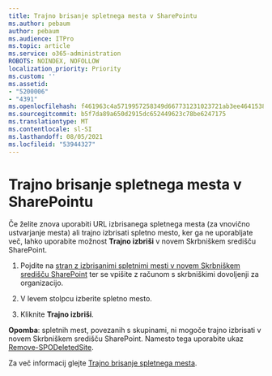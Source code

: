 ```yaml
---
title: Trajno brisanje spletnega mesta v SharePointu
ms.author: pebaum
author: pebaum
ms.audience: ITPro
ms.topic: article
ms.service: o365-administration
ROBOTS: NOINDEX, NOFOLLOW
localization_priority: Priority
ms.custom: ''
ms.assetid:
- "5200006"
- "4391"
ms.openlocfilehash: f461963c4a5719957258349d667731231023721ab3ee4641538c94371bf3f56d
ms.sourcegitcommit: b5f7da89a650d2915dc652449623c78be6247175
ms.translationtype: MT
ms.contentlocale: sl-SI
ms.lasthandoff: 08/05/2021
ms.locfileid: "53944327"
---
```

# <a name="permanently-delete-a-site-in-sharepoint"></a>Trajno brisanje spletnega mesta v SharePointu

Če želite znova uporabiti URL izbrisanega spletnega mesta (za vnovično ustvarjanje mesta) ali trajno izbrisati spletno mesto, ker ga ne uporabljate več, lahko uporabite možnost **Trajno izbriši** v novem Skrbniškem središču SharePoint. 

1. Pojdite na [stran z izbrisanimi spletnimi mesti v novem Skrbniškem središču SharePoint](https://admin.microsoft.com/sharepoint?page=recycleBin&modern=true) ter se vpišite z računom s skrbniškimi dovoljenji za organizacijo. 

2. V levem stolpcu izberite spletno mesto. 

3. Kliknite **Trajno izbriši**. 

**Opomba**: spletnih mest, povezanih s skupinami, ni mogoče trajno izbrisati v novem Skrbniškem središču SharePoint. Namesto tega uporabite ukaz [Remove-SPODeletedSite](https://docs.microsoft.com/powershell/module/sharepoint-online/remove-spodeletedsite).  

Za več informacij glejte [Trajno brisanje spletnega mesta](https://docs.microsoft.com/sharepoint/delete-site-collection#permanently-delete-a-site). 
